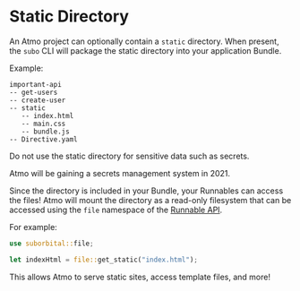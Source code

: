# Static Directory

An Atmo project can optionally contain a `static` directory. When present,
the `subo` CLI will package the static directory into your application Bundle. 
 
Example:

```text
important-api
-- get-users
-- create-user
-- static
   -- index.html
   -- main.css
   -- bundle.js
-- Directive.yaml
```

Do not use the static directory for sensitive data such as secrets. 

Atmo will be gaining a secrets management system in 2021.

Since the directory is included in your Bundle, your Runnables can access the 
files! Atmo will mount the directory as a read-only filesystem that can be 
accessed using the `file` namespace of the [Runnable API](../runnable-api/introduction.md). 

For example:

```rust
use suborbital::file;

let indexHtml = file::get_static("index.html");
```

This allows Atmo to serve static sites, access template files, and more!


